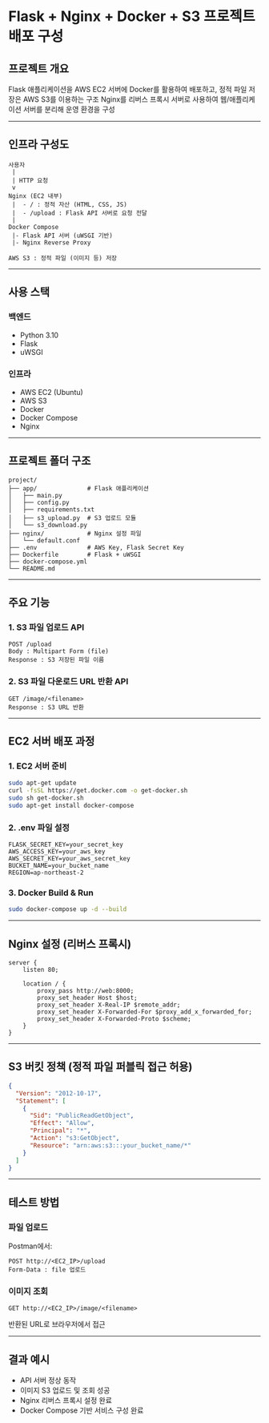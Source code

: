 # Flask + Nginx + Docker + S3 프로젝트 배포 구성

## 프로젝트 개요

Flask 애플리케이션을 AWS EC2 서버에 Docker를 활용하여 배포하고, 정적 파일 저장은 AWS S3를 이용하는 구조
Nginx를 리버스 프록시 서버로 사용하여 웹/애플리케이션 서버를 분리해 운영 환경을 구성

---

## 인프라 구성도

```
사용자
 |
 | HTTP 요청
 v
Nginx (EC2 내부)
 |  - / : 정적 자산 (HTML, CSS, JS)
 |  - /upload : Flask API 서버로 요청 전달
 |
Docker Compose
 |- Flask API 서버 (uWSGI 기반)
 |- Nginx Reverse Proxy

AWS S3 : 정적 파일 (이미지 등) 저장
```

---

## 사용 스택

### 백엔드
- Python 3.10
- Flask
- uWSGI

### 인프라
- AWS EC2 (Ubuntu)
- AWS S3  
- Docker
- Docker Compose
- Nginx

---

## 프로젝트 폴더 구조

```
project/
├── app/              # Flask 애플리케이션
│   ├── main.py       
│   ├── config.py
│   ├── requirements.txt
│   ├── s3_upload.py  # S3 업로드 모듈
│   └── s3_download.py
├── nginx/            # Nginx 설정 파일
│   └── default.conf
├── .env              # AWS Key, Flask Secret Key
├── Dockerfile        # Flask + uWSGI
├── docker-compose.yml
└── README.md
```

---

## 주요 기능

### 1. S3 파일 업로드 API

```
POST /upload
Body : Multipart Form (file)
Response : S3 저장된 파일 이름
```

### 2. S3 파일 다운로드 URL 반환 API

```
GET /image/<filename>
Response : S3 URL 반환
```

---

## EC2 서버 배포 과정

### 1. EC2 서버 준비

```bash
sudo apt-get update
curl -fsSL https://get.docker.com -o get-docker.sh
sudo sh get-docker.sh
sudo apt-get install docker-compose
```

### 2. .env 파일 설정

```
FLASK_SECRET_KEY=your_secret_key
AWS_ACCESS_KEY=your_aws_key
AWS_SECRET_KEY=your_aws_secret_key
BUCKET_NAME=your_bucket_name
REGION=ap-northeast-2
```

### 3. Docker Build & Run

```bash
sudo docker-compose up -d --build
```

---

## Nginx 설정 (리버스 프록시)

```
server {
    listen 80;

    location / {
        proxy_pass http://web:8000;
        proxy_set_header Host $host;
        proxy_set_header X-Real-IP $remote_addr;
        proxy_set_header X-Forwarded-For $proxy_add_x_forwarded_for;
        proxy_set_header X-Forwarded-Proto $scheme;
    }
}
```

---

## S3 버킷 정책 (정적 파일 퍼블릭 접근 허용)

```json
{
  "Version": "2012-10-17",
  "Statement": [
    {
      "Sid": "PublicReadGetObject",
      "Effect": "Allow",
      "Principal": "*",
      "Action": "s3:GetObject",
      "Resource": "arn:aws:s3:::your_bucket_name/*"
    }
  ]
}
```

---

## 테스트 방법

### 파일 업로드

Postman에서:
```
POST http://<EC2_IP>/upload
Form-Data : file 업로드
```

### 이미지 조회
```
GET http://<EC2_IP>/image/<filename>
```
반환된 URL로 브라우저에서 접근

---

## 결과 예시

- API 서버 정상 동작
- 이미지 S3 업로드 및 조회 성공
- Nginx 리버스 프록시 설정 완료
- Docker Compose 기반 서비스 구성 완료


